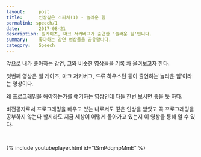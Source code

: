 ```yaml
---
layout:     post
title:      인상깊은 스피치(1) - 놀라운 힘
permalink: speech/1
date:       2017-08-21
description: 빌게이츠, 마크 저커버그가 출연한 '놀라운 힘'입니다.
summary:    좋아하는 강연 영상들을 공유합니다.
category: 	Speech
---
```


앞으로 내가 좋아하는 강연, 그와 비슷한 영상들을 기록 차 올려보고자 한다. 

첫번째 영상은 빌 게이츠, 마크 저커버그, 드류 하우스턴 등이 출연하는'놀라운 힘'이라는 영상이다. 

왜 프로그래밍을 해야하는가를 얘기하는 영상인데 다들 한번 보시면 좋을 듯 하다. 

비전공자로서 프로그래밍을 배우고 있는 나로서도 깊은 인상을 받았고 꼭 프로그래밍을 공부하지 않는다 할지라도 지금 세상이 어떻게 돌아가고 있는지 이 영상을 통해 알 수 있다.

<br>

{% include youtubeplayer.html id="tSmPdqmpMmE" %}